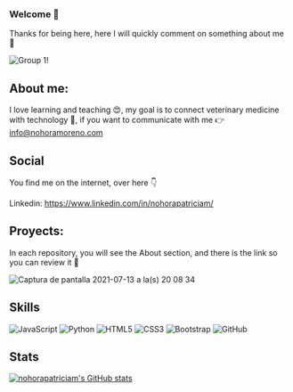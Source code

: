 
###  Welcome  🌝   
Thanks for being here, here I will quickly comment on something about me 🌚

![Group 1](https://user-images.githubusercontent.com/14286467/125537897-9a9ee607-9b48-4c9c-95aa-25dc7bc5a954.jpg)!

## About me:

I love learning and teaching 😍, my goal is to connect veterinary medicine with technology 🤖, if you want to communicate with me 👉 info@nohoramoreno.com

<!--
**nohorapatriciam/nohorapatriciam** is a ✨ _special_ ✨ repository because its `README.md` (this file) appears on your GitHub profile.

Here are some ideas to get you started:

- 🔭 I’m currently working on ...
- 🌱 I’m currently learning ...
- 👯 I’m looking to collaborate on ...
- 🤔 I’m looking for help with ...
- 💬 Ask me about ...
- 📫 How to reach me: ...
- 😄 Pronouns: ...
- ⚡ Fun fact: ...
-->
## Social 

You find me on the internet, over here 👇

Linkedin:
https://www.linkedin.com/in/nohorapatriciam/

## Proyects:

In each repository, you will see the About section, and there is the link so you can review it 👀

![Captura de pantalla 2021-07-13 a la(s) 20 08 34](https://user-images.githubusercontent.com/14286467/125544976-c6581db6-bfd5-4d3e-81e5-fa4b60fb882c.png)

## Skills

![JavaScript](https://img.shields.io/badge/-JavaScript-black?style=flat-square&logo=javascript)
![Python](https://img.shields.io/badge/-Python-black?style=flat-square&logo=Python)
![HTML5](https://img.shields.io/badge/-HTML5-E34F26?style=flat-square&logo=html5&logoColor=white)
![CSS3](https://img.shields.io/badge/-CSS3-1572B6?style=flat-square&logo=css3)
![Bootstrap](https://img.shields.io/badge/-Bootstrap-563D7C?style=flat-square&logo=bootstrap)
![GitHub](https://img.shields.io/badge/-GitHub-181717?style=flat-square&logo=github)

## Stats

[![nohorapatriciam's GitHub stats](https://github-readme-stats.vercel.app/api?username=nohorapatriciam)](https://github.com/anuraghazra/github-readme-stats)






